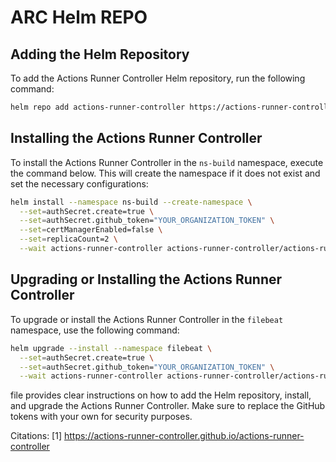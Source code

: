 
# ARC Helm REPO

## Adding the Helm Repository

To add the Actions Runner Controller Helm repository, run the following command:

```bash
helm repo add actions-runner-controller https://actions-runner-controller.github.io/actions-runner-controller
```

## Installing the Actions Runner Controller

To install the Actions Runner Controller in the `ns-build` namespace, execute the command below. This will create the namespace if it does not exist and set the necessary configurations:

```bash
helm install --namespace ns-build --create-namespace \
  --set=authSecret.create=true \
  --set=authSecret.github_token="YOUR_ORGANIZATION_TOKEN" \
  --set=certManagerEnabled=false \
  --set=replicaCount=2 \
  --wait actions-runner-controller actions-runner-controller/actions-runner-controller
```

## Upgrading or Installing the Actions Runner Controller

To upgrade or install the Actions Runner Controller in the `filebeat` namespace, use the following command:

```bash
helm upgrade --install --namespace filebeat \
  --set=authSecret.create=true \
  --set=authSecret.github_token="YOUR_ORGANIZATION_TOKEN" \
  --wait actions-runner-controller actions-runner-controller/actions-runner-controller
```

file provides clear instructions on how to add the Helm repository, install, and upgrade the Actions Runner Controller. Make sure to replace the GitHub tokens with your own for security purposes.

Citations:
[1] https://actions-runner-controller.github.io/actions-runner-controller

